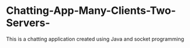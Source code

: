 # Chatting-App-Many-Clients-Two-Servers-
This is a chatting application created using Java and socket programming 
